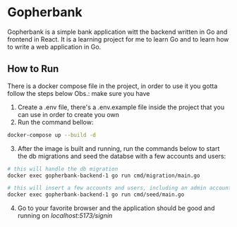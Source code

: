 # Gopherbank

Gopherbank is a simple bank application witt the backend written in Go and frontend in React.
It is a learning project for me to learn Go and to learn how to write a web application in Go.

## How to Run

There is a docker compose file in the project, in order to use it you gotta follow the steps below
Obs.: make sure you have 

1. Create a .env file, there's a .env.example file inside the project that you can use in order to create you own
2. Run the command bellow:
```sh
docker-compose up --build -d
```
3. After the image is built and running, run the commands below to start the db migrations and seed the databse with a few accounts and users:
```sh
# this will handle the db migration
docker exec gopherbank-backend-1 go run cmd/migration/main.go

# this will insert a few accounts and users, including an admin account for testing
docker exec gopherbank-backend-1 go run cmd/seed/main.go 
```

4. Go to your favorite browser and the application should be good and running on *localhost:5173/signin*
